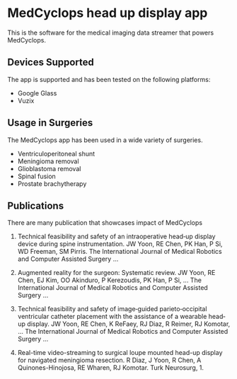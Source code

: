 # MedCyclops head up display app

This is the software for the medical imaging data streamer that powers MedCyclops.

## Devices Supported

The app is supported and has been tested on the following platforms: 

* Google Glass
* Vuzix

## Usage in Surgeries

The MedCyclops app has been used in a wide variety of surgeries. 

* Ventriculoperitoneal shunt
* Meningioma removal
* Glioblastoma removal
* Spinal fusion
* Prostate brachytherapy


## Publications

There are many publication that showcases impact of MedCyclops

1. Technical feasibility and safety of an intraoperative head‐up display device during spine instrumentation. JW Yoon, RE Chen, PK Han, P Si, WD Freeman, SM Pirris. The International Journal of Medical Robotics and Computer Assisted Surgery …

2. Augmented reality for the surgeon: Systematic review. JW Yoon, RE Chen, EJ Kim, OO Akinduro, P Kerezoudis, PK Han, P Si, ... The International Journal of Medical Robotics and Computer Assisted Surgery …

3. Technical feasibility and safety of image‐guided parieto‐occipital ventricular catheter placement with the assistance of a wearable head‐up display. JW Yoon, RE Chen, K ReFaey, RJ Diaz, R Reimer, RJ Komotar, ... The International Journal of Medical Robotics and Computer Assisted Surgery …

4. Real-time video-streaming to surgical loupe mounted head-up display for navigated meningioma resection. R Diaz, J Yoon, R Chen, A Quinones-Hinojosa, RE Wharen, RJ Komotar. Turk Neurosurg, 1.



